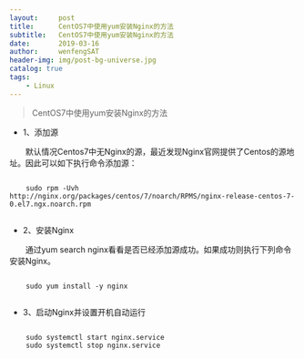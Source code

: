 ```yaml
---
layout:     post
title:      CentOS7中使用yum安装Nginx的方法
subtitle:   CentOS7中使用yum安装Nginx的方法
date:       2019-03-16
author:     wenfengSAT
header-img: img/post-bg-universe.jpg
catalog: true
tags:
    - Linux
---
```



> CentOS7中使用yum安装Nginx的方法



- 1、添加源

　　默认情况Centos7中无Nginx的源，最近发现Nginx官网提供了Centos的源地址。因此可以如下执行命令添加源：


```shell

    sudo rpm -Uvh http://nginx.org/packages/centos/7/noarch/RPMS/nginx-release-centos-7-0.el7.ngx.noarch.rpm
	
```

- 2、安装Nginx

　　通过yum search nginx看看是否已经添加源成功。如果成功则执行下列命令安装Nginx。

```shell

    sudo yum install -y nginx
	
```

- 3、启动Nginx并设置开机自动运行


```shell

    sudo systemctl start nginx.service
	sudo systemctl stop nginx.service
	
```


    

 
